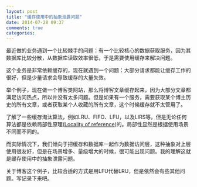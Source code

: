 ```yaml
---
layout: post
title: "缓存使用中的抽象泄露问题"
date: 2014-07-28 09:37
comments: true
categories: 
---
```

最近做的业务遇到一个比较棘手的问题：有一个比较核心的数据获取服务，因为其数据库比较分散，从数据库读取效率很低，于是需要使用缓存来解决问题。

<!--more-->

这个业务是非常依赖缓存的，现在就遇到一个问题：大部分请求都能让缓存工作的很好，但是少量请求会导致缓存的大量失效。

举个例子，现在做一个博客类网站，那么将博客文章缓存起来，因为大部分文章都满足访问热点，所以并没有太多问题。但是如果有一个服务，需要获取某个博主历史的所有文章，或者获取某个人收藏的所有文章，这个时候缓存就不太管用了。

了解了一些缓存淘汰算法，例如LRU、FIFO、LFU，以及LIRS等。但是无论任何算法都是依赖局部性原理([Locality of reference](http://en.wikipedia.org/wiki/Locality_of_reference))的。局部性显然是根据使用场景不同而不同的。

而实际情况下，我们倾向于把缓存和数据库一起作为数据访问层，这种抽象对上层使用很友好，但是在场景增多、量级增大的时候，很可能出现问题。我的理解这就是缓存使用中的抽象泄露问题。

关于博客这个例子，比较合适的方式是用LFU代替LRU，但是依然会有些其他问题。写记录下来吧。